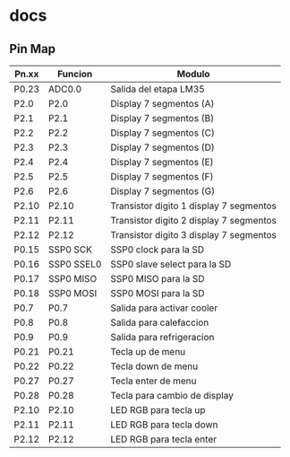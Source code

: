 # docs

## Pin Map

| Pn.xx | Funcion | Modulo |
| --- | --- | --- |
| P0.23 | ADC0.0 | Salida del etapa LM35 |
| P2.0 | P2.0 | Display 7 segmentos (A) |
| P2.1 | P2.1 | Display 7 segmentos (B) |
| P2.2 | P2.2 | Display 7 segmentos (C) |
| P2.3 | P2.3 | Display 7 segmentos (D) |
| P2.4 | P2.4 | Display 7 segmentos (E) |
| P2.5 | P2.5 | Display 7 segmentos (F) |
| P2.6 | P2.6 | Display 7 segmentos (G) |
| P2.10 | P2.10 | Transistor digito 1 display 7 segmentos |
| P2.11 | P2.11 | Transistor digito 2 display 7 segmentos |
| P2.12 | P2.12 | Transistor digito 3 display 7 segmentos |
| P0.15 | SSP0 SCK | SSP0 clock para la SD |
| P0.16 | SSP0 SSEL0 | SSP0 slave select para la SD |
| P0.17 | SSP0 MISO | SSP0 MISO para la SD |
| P0.18 | SSP0 MOSI | SSP0 MOSI para la SD |
| P0.7 | P0.7 | Salida para activar cooler |
| P0.8 | P0.8 | Salida para calefaccion |
| P0.9 | P0.9 | Salida para refrigeracion |
| P0.21 | P0.21 | Tecla up de menu |
| P0.22 | P0.22 | Tecla down de menu |
| P0.27 | P0.27 | Tecla enter de menu |
| P0.28 | P0.28 | Tecla para cambio de display |
| P2.10 | P2.10 | LED RGB para tecla up |
| P2.11 | P2.11 | LED RGB para tecla down |
| P2.12 | P2.12 | LED RGB para tecla enter |